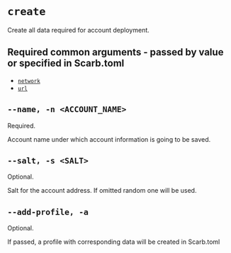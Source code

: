 # `create`
Create all data required for account deployment.

## Required common arguments - passed by value or specified in Scarb.toml

* [`network`](../common.md#--network--n-network_name)
* [`url`](../common.md#--url--u-rpc_url)

## `--name, -n <ACCOUNT_NAME>`
Required.

Account name under which account information is going to be saved.

## `--salt, -s <SALT>`
Optional.

Salt for the account address. If omitted random one will be used.

## `--add-profile, -a`
Optional.

If passed, a profile with corresponding data will be created in Scarb.toml
